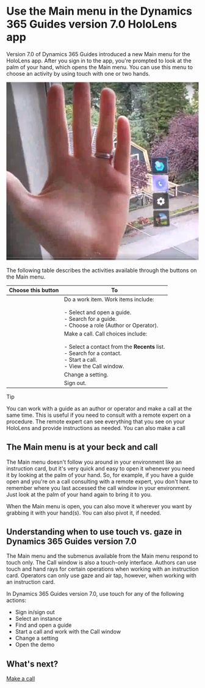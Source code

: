 

# Use the Main menu in the Dynamics 365 Guides version 7.0 HoloLens app

Version 7.0 of Dynamics 365 Guides introduced a new Main menu for the HoloLens app. After you sign in to the app, you're prompted to look at the palm of your hand, which opens the Main menu. You can use this menu to choose an activity by using touch with one or two hands.

![Screen shot of hand and Main menu.](media/main-menu.PNG "Screen shot of hand and Main menu")

The following table describes the activities available through the buttons on the Main menu.

|Choose this button|To|
|--------|-------------------------------------------------------------------------------------------------|
||Do a work item. Work items include:<br><br>- Select and open a guide.<br>- Search for a guide.<br>- Choose a role (Author or Operator).|
||Make a call. Call choices include:<br><br>- Select a contact from the **Recents** list.<br>- Search for a contact.<br>- Start a call.<br>- View the Call window.|
||Change a setting.|
|| Sign out.|

> [!TIP]
> You can work with a guide as an author or operator and make a call at the same time. This is useful if you need to consult with a remote expert on a procedure. The remote expert can see everything that you see on your HoloLens and provide instructions as needed. You can also make a call 

## The Main menu is at your beck and call

The Main menu doesn't follow you around in your environment like an instruction card, but it's very quick and easy to open it whenever you need it by looking at the palm of your hand. So, for example, if you have a guide open and you're on a call consulting with a remote expert, you don't have to remember where you last accessed the call window in your environment. Just look at the palm of your hand again to bring it to you.

When the Main menu is open, you can also move it wherever you want by grabbing it with your hand(s). You can also pivot it, if needed. 

## Understanding when to use touch vs. gaze in Dynamics 365 Guides version 7.0

The Main menu and the submenus available from the Main menu respond to touch only. The Call window is also a touch-only interface. Authors can use touch and hand rays for certain operations when working with an instruction card. Operators can only use gaze and air tap, however, when working with an instruction card.

In Dynamics 365 Guides version 7.0, use touch for any of the following actions:

- Sign in/sign out
- Select an instance
- Find and open a guide
- Start a call and work with the Call window
- Change a setting
- Open the demo

## What's next?

[Make a call](make-call.md)
